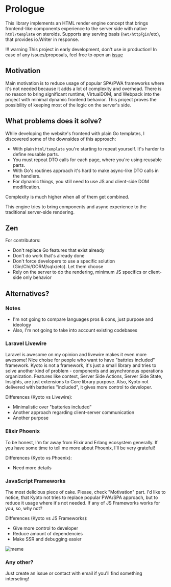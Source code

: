 
# Prologue

This library implements an HTML render engine concept that brings frontend-like components experience to the server side with native `html/template` on steroids. Supports any serving basis (`net/http`/`gin`/etc), that provides io.Writer in response.

!!! warning
    This project in early development, don't use in production! In case of any issues/proposals, feel free to open an [issue](https://github.com/kyoto-framework/kyoto/issues/new)

## Motivation

Main motivation is to reduce usage of popular SPA/PWA frameworks where it's not needed because it adds a lot of complexity and overhead. There is no reason to bring significant runtime, VirtualDOM, and Webpack into the project with minimal dynamic frontend behavior. This project proves the possibility of keeping most of the logic on the server's side.

## What problems does it solve?

While developing the website's frontend with plain Go templates, I discovered some of the downsides of this approach:

- With plain `html/template` you're starting to repeat yourself. It's harder to define reusable parts.
- You must repeat DTO calls for each page, where you're using reusable parts.
- With Go's routines approach it's hard to make async-like DTO calls in the handlers.
- For dynamic things, you still need to use JS and client-side DOM modification.

Complexity is much higher when all of them get combined.

This engine tries to bring components and async experience to the traditional server-side rendering.

## Zen

For contributors:  

- Don't replace Go features that exist already
- Don't do work that's already done
- Don't force developers to use a specific solution (Gin/Chi/GORM/sqlx/etc). Let them choose
- Rely on the server to do the rendering, minimum JS specifics or client-side only behavior

## Alternatives?

### Notes

- I'm not going to compare languages pros & cons, just purpose and ideology
- Also, I'm not going to take into account existing codebases

### Laravel Livewire

Laravel is awesome on my opinion and livewire makes it even more awesome! Nice choise for people who want to have "battries included" framework. Kyoto is not a framework, it's just a small library and tries to solve another kind of problem - components and asynchronous operations organization. Features like context, Server Side Actions, Server Side State, Insights, are just extensions to Core library purpose. Also, Kyoto not delivered with batteries "included", it gives more control to developer.

Differences (Kyoto vs Livewire):

- Minimalistic over "batteries included"
- Another approach regarding client-server communication
- Another purpose

### Elixir Phoenix

To be honest, I'm far away from Elixir and Erlang ecosystem generally. If you have some time to tell me more about Phoenix, I'll be very grateful!  

Differences (Kyoto vs Phoenix):

- Need more details

### JavaScript Frameworks

The most delicious piece of cake. Please, check "Motivation" part. I'd like to notice, that Kyoto not tries to replace popular PWA/SPA approach, but to reduce it usage where it's not needed. If any of JS Frameworks works for you, so, why not?

Differences (Kyoto vs JS Frameworks):

- Give more control to developer
- Reduce amount of dependencies
- Make SSR and debugging easier

![meme](https://imgur.com/RN4YbvR.png)

### Any other?

Just create an issue or contact with email if you'll find something interseting!
